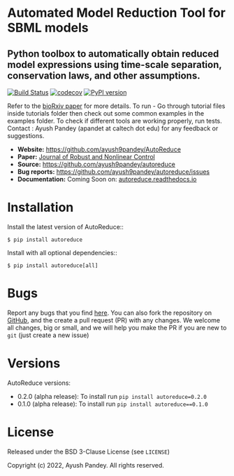 # Automated Model Reduction Tool for SBML models
## Python toolbox to automatically obtain reduced model expressions using time-scale separation, conservation laws, and other assumptions.

[![Build Status](https://github.com/ayush9pandey/autoreduce/actions/workflows/autoreduce_ci.yml/badge.svg)](https://github.com/ayush9pandey/autoreduce)
[![codecov](https://codecov.io/gh/ayush9pandey/AutoReduce/branch/master/graph/badge.svg)](https://codecov.io/gh/ayush9pandey/AutoReduce)
[![PyPI version](https://badge.fury.io/py/autoreduce.svg)](https://badge.fury.io/py/autoreduce)

Refer to the [bioRxiv paper](https://www.biorxiv.org/content/10.1101/2020.02.15.950840v2.full.pdf) for more details.
To run - Go through tutorial files inside tutorials folder then check out some common examples in the examples folder. To check if different tools are working properly, run tests. 
Contact : Ayush Pandey (apandet at caltech dot edu) for any feedback or suggestions.


- **Website:** https://github.com/ayush9pandey/AutoReduce
- **Paper:** [Journal of Robust and Nonlinear Control](https://onlinelibrary.wiley.com/doi/full/10.1002/rnc.6013)
- **Source:** https://github.com/ayush9pandey/autoreduce
- **Bug reports:** https://github.com/ayush9pandey/autoreduce/issues
- **Documentation:** Coming Soon on: [autoreduce.readthedocs.io](https://readthedocs.org/projects/autoreduce/)

# Installation

Install the latest version of AutoReduce::

    $ pip install autoreduce 

Install with all optional dependencies::

    $ pip install autoreduce[all]

# Bugs
Report any bugs that you find [here](https://github.com/ayush9pandey/autoreduce/issues).
You can also fork the repository on [GitHub](https://github.com/ayush9pandey/autoreduce),
and the create a pull request (PR) with any changes. We welcome all changes, big or small, and we
will help you make the PR if you are new to `git` (just create a new issue)

# Versions

AutoReduce versions:

* 0.2.0 (alpha release): To install run `pip install autoreduce=0.2.0`
* 0.1.0 (alpha release): To install run `pip install autoreduce==0.1.0`

# License
Released under the BSD 3-Clause License (see `LICENSE`)

Copyright (c) 2022, Ayush Pandey. All rights reserved.


